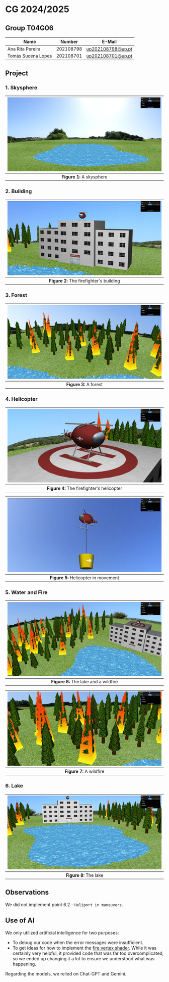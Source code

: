 # CG 2024/2025

## Group T04G06

| Name               | Number    | E-Mail            |
| ------------------ | --------- | ----------------- |
| Ana Rita Pereira   | 202108798 | up202108798@up.pt |
| Tomás Sucena Lopes | 202108701 | up202108701@up.pt |

## Project

### 1. Skysphere

| ![Figure 1](screenshots/project-t04g06-1.png) |
| :-------------------------------------------: |
|           **Figure 1:** A skysphere           |

### 2. Building

| ![Figure 2](screenshots/project-t04g06-2.png) |
| :-------------------------------------------: |
|   **Figure 2:** The firefighter's building    |

### 3. Forest

| ![Figure 3](screenshots/project-t04g06-3.png) |
| :-------------------------------------------: |
|            **Figure 3:** A forest             |

### 4. Helicopter

| ![Figure 4](screenshots/project-t04g06-4.png) |
| :-------------------------------------------: |
|  **Figure 4:** The firefighter's helicopter   |

| ![Figure 5](screenshots/project-t04g06-5.png) |
| :-------------------------------------------: |
|     **Figure 5:** Helicopter in movement      |

### 5. Water and Fire

| ![Figure 6](screenshots/project-t04g06-6.png) |
| :-------------------------------------------: |
|     **Figure 6:** The lake and a wildfire     |

| ![Figure 7](screenshots/project-t04g06-7.png) |
| :-------------------------------------------: |
|           **Figure 7:** A wildfire            |

### 6. Lake

| ![Figure 8](screenshots/project-t04g06-8.png) |
| :-------------------------------------------: |
|            **Figure 8:** The lake             |

## Observations

We did not implement point 6.2 - `Heliport in maneuvers`.

## Use of AI

We only utilized artificial intelligence for two purposes:

- To debug our code when the error messages were insufficient.
- To get ideas for how to implement the [fire vertex shader](shaders/fire.vert). While it was certainly very helpful, it provided code that was far too overcomplicated, so we ended up changing it a lot to ensure we understood what was happening.

Regarding the models, we relied on Chat-GPT and Gemini.
